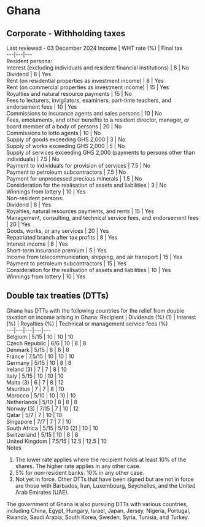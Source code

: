 # Ghana
## Corporate - Withholding taxes
Last reviewed - 03 December 2024
Income | WHT rate (%) | Final tax  
---|---|---  
Resident persons:  
Interest (excluding individuals and resident financial institutions) | 8 | No  
Dividend | 8 | Yes  
Rent (on residential properties as investment income) | 8 | Yes  
Rent (on commercial properties as investment income) | 15 | Yes  
Royalties and natural resource payments | 15 | No  
Fees to lecturers, invigilators, examiners, part-time teachers, and endorsement fees | 10 | Yes  
Commissions to insurance agents and sales persons | 10 | No  
Fees, emoluments, and other benefits to a resident director, manager, or board member of a body of persons | 20 | No  
Commissions to lotto agents | 10 | No  
Supply of goods exceeding GHS 2,000 | 3 | No  
Supply of works exceeding GHS 2,000 | 5 | No  
Supply of services exceeding GHS 2,000 (payments to persons other than individuals) | 7.5 | No  
Payment to individuals for provision of services | 7.5 | No  
Payment to petroleum subcontractors | 7.5 | No  
Payment for unprocessed precious minerals | 1.5 | No  
Consideration for the realisation of assets and liabilities | 3 | No  
Winnings from lottery | 10 | Yes  
Non-resident persons:  
Dividend | 8 | Yes  
Royalties, natural resources payments, and rents | 15 | Yes  
Management, consulting, and technical service fees, and endorsement fees | 20 | Yes  
Goods, works, or any services | 20 | Yes  
Repatriated branch after tax profits | 8 | Yes  
Interest income | 8 | Yes  
Short-term insurance premium | 5 | Yes  
Income from telecommunication, shipping, and air transport | 15 | Yes  
Payment to petroleum subcontractors | 15 | Yes  
Consideration for the realisation of assets and liabilities | 10 | Yes  
Winnings from lottery | 10 | Yes  
## Double tax treaties (DTTs)
Ghana has DTTs with the following countries for the relief from double taxation on income arising in Ghana:
Recipient | Dividends (%) (1) | Interest (%) | Royalties (%) | Technical or management service fees (%)  
---|---|---|---|---  
Belgium | 5/15 | 10 | 10 | 10  
Czech Republic  | 6/6 | 10 | 8 | 8  
Denmark | 5/15 | 8 | 8 | 8  
France | 7.5/15 | 10 | 10 | 10  
Germany | 5/15 | 10 | 8 | 8  
Ireland (3) | 7 | 7 | 8 | 10  
Italy | 5/15 | 10 | 10 | 10  
Malta (3) | 6 | 7 | 8 | 12  
Mauritius | 7 | 7 | 8 | 10  
Morocco | 5/10 | 10 | 10 | 10  
Netherlands | 5/10 | 8 | 8 | 8  
Norway (3) | 7/15 | 7 | 10 | 12  
Qatar  | 5/7 | 7 | 10 | 10  
Singapore | 7/7 | 7 | 7 | 10  
South Africa | 5/15 | 5/10 (2) | 10 | 10  
Switzerland | 5/15 | 10 | 8 | 8  
United Kingdom | 7.5/15 | 12.5 | 12.5 | 10  
Notes
  1. The lower rate applies where the recipient holds at least 10% of the shares. The higher rate applies in any other case.
  2. 5% for non-resident banks. 10% in any other case.
  3. Not yet in force. Other DTTs that have been signed but are not in force are those with Barbados, Iran, Luxembourg, Seychelles, and the United Arab Emirates (UAE).


The government of Ghana is also pursuing DTTs with various countries, including China, Egypt, Hungary, Israel, Japan, Jersey, Nigeria, Portugal, Rwanda, Saudi Arabia, South Korea, Sweden, Syria, Tunisia, and Turkey.
